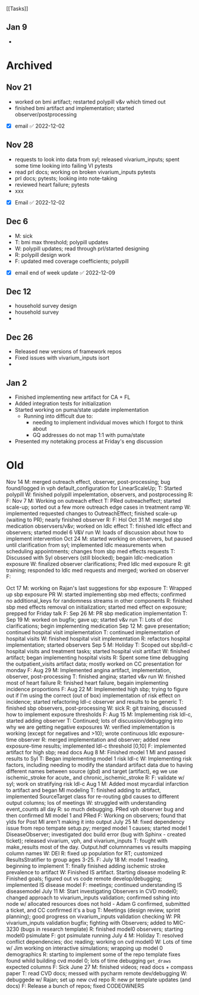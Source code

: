 [[Tasks]]

## Jan 9
- 

# Archived
## Nov 21
- worked on bmi artifact; restarted polypill v&v which timed out
- finished bmi artifact and implementation; started observer/postprocessing
- [x] email ✅ 2022-12-02

## Nov 28
- requests to look into data from syl; released vivarium_inputs; spent some time looking into failing VI pytests
- read prl docs; working on broken vivarium_inputs pytests
- prl docs; pytests; looking into note-taking
- reviewed heart failure; pytests
- xxx
- [x] Email ✅ 2022-12-02

## Dec 6
- M: sick
- T: bmi max threshold; polypill updates
- W: polypill updates; read through prl/started designing
- R: polypill design work
- F: updated med coverage coefficients; polypill
- [x] email end of week update ✅ 2022-12-09

## Dec 12
- household survey design
- household survey
- 

## Dec 26
- Released new versions of framework repos
- Fixed issues with vivarium_inputs isort
- 

## Jan 2
- Finished implementing new artifact for CA + FL
- Added integration tests for initialization
- Started working on puma/state update implementation
	- Running into difficult due to:
		- needing to implement individual moves which I forgot to think about
		- GQ addresses do not map 1:1 with puma/state
- Presented my notetaking process at Friday's eng discussion

# Old
Nov 14	M: merged outreach effect, observer, post-processing; bug found/logged in vph default_configuration for LinearScaleUp;
T: Started polypill
W: finished polypill impelemtation, observers, and postprocessing
R: 
F: 
Nov 7	M: Working on outreach effect
T: PRed outreacheffect; started scale-up; sorted out a few more outreach edge cases in treatment ramp
W: implemented requested changes to OutreachEffect; finished scale-up (waiting to PR); nearly finished observer
R: 
F: Hol
Oct 31	M: merged sbp medication observsers/v&v; worked on ldlc effect
T: finished ldlc effect and observers; started model 6 V&V run
W: loads of discussion about how to implement intervention
Oct 24	M: started working on observers, but paused until clarification from syl; implemented ldlc measurements when scheduling appointments; changes from sbp med effects requests
T: Discussed with Syl observers (still blocked); begain ldlc-medication exposure
W: finalized observer clarifications; Pred ldlc med exposure
R: git training; responded to ldlc med requests and merged; worked on observer
F: 

Oct 17	M: working on Rajan's last suggestions for sbp exposure
T: Wrapped up sbp exposure PR
W: started implementing sbp med effects; confirmed no additional_keys for randomness streams in other components
R: finished sbp med effects removal on initialization; started med effect on exposure; prepped for Friday talk
F: 
Sep 26	M: PR sbp medication implementation
T: 
Sep 19	M: worked on bugfix; gave up; started v&v run
T: Lots of doc clarifications; begin implementing medication
Sep 12	M: gave presentation; continued hospital visit implementation
T: continued implementation of hospital visits
W: finished hospital visit implementation
R: refactors hospital implementation; started observers
Sep 5	M: Holiday
T: Scoped out sbp/ldl-c hospital visits and treatment tasks; started hospital visit artifact
W: finished artifact; began implementing hospital visits
R: Spent some time debugging the outpatient_visits artifact data; mostly worked on CC presentation for monday
F:
Aug 29	M: Implemented angina artifact, implementation, observer, post-processing
T: finished angina; started v&v run
W: finished most of heart failure
R: finished heart failure, begain implementing incidence proportions
F:
Aug 22	M: Implemented high sbp; trying to figure out if I'm using the correct (out of box) implementation of risk effect on incidence; started refactoring ldl-c observer and results to be generic
T: finished sbp observers, post-processing
W: sick
R: git training, discussed how to implement exposure thresholds
F: 
Aug 15	M: Implementing risk ldl-c, started adding observer
T: Continued; lots of discussion/debugging into why we are getting negative exposures
W: verified implementation is working (except for negatives and >10); wrote continuous ldlc exposure-time observer
R: merged implementation and observer; added new exposure-time results; implemented ldl-c threshold [0,10]
F: implemented artifact for high sbp; read docs
Aug 8	M: Finished model 1 MI and passed results to Syl
T: Began implementing model 1 risk ldl-c
W: Implementing risk factors, including needing to modify the standard artifact data due to having different names between source (gbd) and target (artifact), eg we use ischemic_stroke for acute_ and chronic_ischemic_stroke
R: 
F: validate w/ syl; work on stratifying risk ldl-c
Aug 1	M: Added most mycardial infarction to artifact and began MI modeling
T: finished adding to artifact, implemented SourceTarget class for re-routing gbd causes to different output columns; los of meetings
W: struggled with understanding event_counts all day
R: so much debugging. PRed vph observer bug and then confirmed MI model 1 and PRed
F: Working on observers; found that ylds for Post MI aren't making it into output
July 25	M: fixed dependency issue from repo tempate setup.py; merged model 1 causes; started model 1 DiseaseObserver; investigated doc build error (bug with Sphinx - created ticket); released vivarium, vph, and vivarium_inputs
T: fought with make_results most of the day. Output.hdf columnnames vs results mapping column names
W: DEI
R: fixed up population for RT; customized ResultsStratifier to group ages 3-25.
F: 
July 18	M: model 1 reading, beginning to implement
T: finally finished adding ischemic stroke prevalence to artifact
W: Finished IS artifact. Starting disease modeling
R: Finished goals; figured out vs code remote develop/debugging; implemented IS disease model
F: meetings; continued understanding IS diseasemodel
July 11	M: Start investigating Observers in CVD model0; changed approach to vivarium_inputs validation; confirmed sshing into node w/ allocated resources does not hold - Adam G confirmed, submitted a ticket, and CC confirmed it's a bug
T: Meetings (design review, sprint planning); good progress on vivarium_inputs validation checking
W: PR vivarium_inputs validation bugfix; fighting with Observers; added to MIC-3230 (bugs in research template)
R: finished model0 observers; starting model0 psimulate
F: got psimulate running
July 4	M: Holiday
T: resolved conflict dependencies; doc reading; working on cvd model0
W: Lots of time w/ Jim working on interactive simulations; wrapping up model 0 demographics
R: starting to implement some of the repo template fixes found whild building cvd model 0; lots of time debugging `get_draws` expected columns
F: Sick
June 27	M: finished videos; read docs + compass paper
T: read CVD docs; messed with pycharm remote dev/debugging
W: debuggede w/ Rajan; set up new cvd repo
R: new pr template updates (and docs)
F: Release a bunch of repos; fixed CODEOWNERS